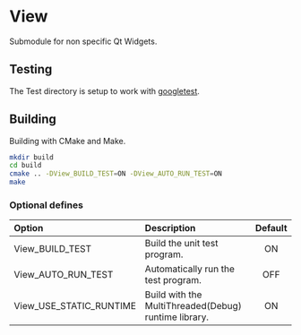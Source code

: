# View

Submodule for non specific Qt Widgets.

## Testing

The Test directory is setup to work with [googletest](https://github.com/google/googletest).

## Building

Building with CMake and Make.

```sh
mkdir build
cd build
cmake .. -DView_BUILD_TEST=ON -DView_AUTO_RUN_TEST=ON
make
```

### Optional defines

| Option                  | Description                                          | Default |
| :---------------------- | :--------------------------------------------------- | :-----: |
| View_BUILD_TEST         | Build the unit test program.                         |   ON    |
| View_AUTO_RUN_TEST      | Automatically run the test program.                  |   OFF   |
| View_USE_STATIC_RUNTIME | Build with the MultiThreaded(Debug) runtime library. |   ON    |
